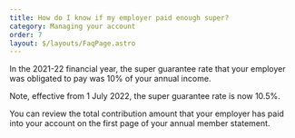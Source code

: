 ```yaml
---
title: How do I know if my employer paid enough super?
category: Managing your account
order: 7
layout: $/layouts/FaqPage.astro
---
```


In the 2021-22 financial year, the super guarantee rate that your employer was obligated to pay was 10% of your annual income.

Note, effective from 1 July 2022, the super guarantee rate is now 10.5%.

You can review the total contribution amount that your employer has paid into your account on the first page of your annual member statement.
